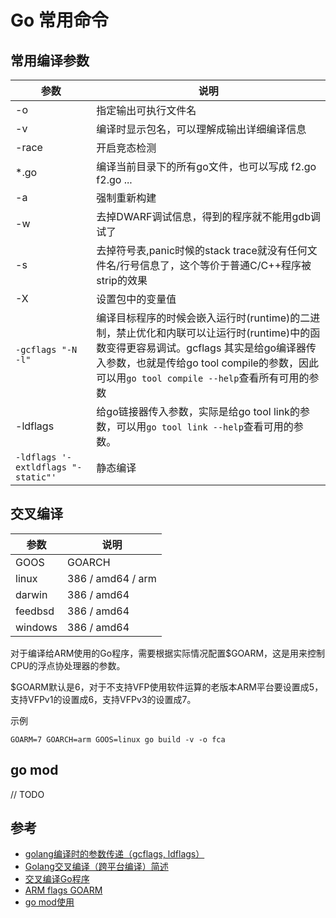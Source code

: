 # Go 常用命令


## 常用编译参数

| 参数               | 说明                                                                                                                                                  |
|------------------|-----------------------------------------------------------------------------------------------------------------------------------------------------|
| -o               | 指定输出可执行文件名                                                                                                                                          |
| -v               | 编译时显示包名，可以理解成输出详细编译信息                                                                                                                               |
| -race            | 开启竞态检测                                                                                                                                              |
| *.go             | 编译当前目录下的所有go文件，也可以写成 f2.go f2.go ...                                                                                                                |
| -a               | 强制重新构建                                                                                                                                              |
| -w               | 去掉DWARF调试信息，得到的程序就不能用gdb调试了                                                                                                                         |
| -s               | 去掉符号表,panic时候的stack trace就没有任何文件名/行号信息了，这个等价于普通C/C++程序被strip的效果                                                                                     |
| -X               | 设置包中的变量值                                                                                                                                            |
| `-gcflags "-N -l"` | 编译目标程序的时候会嵌入运行时(runtime)的二进制，禁止优化和内联可以让运行时(runtime)中的函数变得更容易调试。gcflags 其实是给go编译器传入参数，也就是传给go tool compile的参数，因此可以用`go tool compile --help`查看所有可用的参数 |
| -ldflags         | 给go链接器传入参数，实际是给go tool link的参数，可以用`go tool link --help`查看可用的参数。                                                                                     |
| `-ldflags '-extldflags "-static"' `       | 静态编译                                                                                                                                                |

## 交叉编译

| 参数      | 说明                |                                                                   
|---------|-------------------|
| GOOS    | GOARCH            |
| linux   | 386 / amd64 / arm |
| darwin  | 386 / amd64       |
| feedbsd | 386 / amd64       |
| windows | 386 / amd64       |

对于编译给ARM使用的Go程序，需要根据实际情况配置$GOARM，这是用来控制CPU的浮点协处理器的参数。

$GOARM默认是6，对于不支持VFP使用软件运算的老版本ARM平台要设置成5，支持VFPv1的设置成6，支持VFPv3的设置成7。

示例

```shell
GOARM=7 GOARCH=arm GOOS=linux go build -v -o fca
```

## go mod

// TODO

## 参考

+ [golang编译时的参数传递（gcflags, ldflags）](https://studygolang.com/articles/23900)
+ [Golang交叉编译（跨平台编译）简述](https://blog.csdn.net/hx7013/article/details/91489642)
+ [交叉编译Go程序](https://holmesian.org/golang-cross-compile)
+ [ARM flags GOARM](https://github.com/goreleaser/goreleaser/issues/36)
+ [go mod使用](https://www.jianshu.com/p/760c97ff644c)
